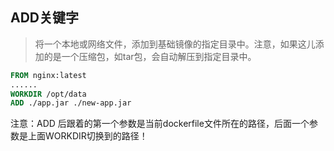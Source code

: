 ## ADD关键字

> 将一个本地或网络文件，添加到基础镜像的指定目录中。注意，如果这儿添加的是一个压缩包，如tar包，会自动解压到指定目录中。



```dockerfile
FROM nginx:latest
......
WORKDIR /opt/data
ADD ./app.jar ./new-app.jar
```

注意：ADD 后跟着的第一个参数是当前dockerfile文件所在的路径，后面一个参数是上面WORKDIR切换到的路径！

